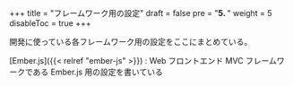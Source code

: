 +++
title = "フレームワーク用の設定"
draft = false
pre = "<b>5. </b>"
weight = 5
disableToc = true
+++

開発に使っている各フレームワーク用の設定をここにまとめている。

[Ember.js]({{< relref "ember-js" >}})
: Web フロントエンド MVC フレームワークである Ember.js 用の設定を書いている
